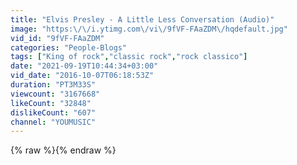 ```yaml
---
title: "Elvis Presley - A Little Less Conversation (Audio)"
image: "https:\/\/i.ytimg.com\/vi\/9fVF-FAaZDM\/hqdefault.jpg"
vid_id: "9fVF-FAaZDM"
categories: "People-Blogs"
tags: ["King of rock","classic rock","rock classico"]
date: "2021-09-19T10:44:34+03:00"
vid_date: "2016-10-07T06:18:53Z"
duration: "PT3M33S"
viewcount: "3167668"
likeCount: "32848"
dislikeCount: "607"
channel: "YOUMUSIC"
---
```

{% raw %}{% endraw %}
